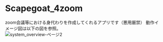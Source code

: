 # Scapegoat_4zoom
zoom会議等における身代わりを作成してくれるアプリです（悪用厳禁）
動作イメージ図は以下の図を参照。  
![system_overview-ページ2](https://user-images.githubusercontent.com/74150680/133881588-ddfa8a97-2446-4acb-9fc0-0f2f36a8a26d.jpg)

